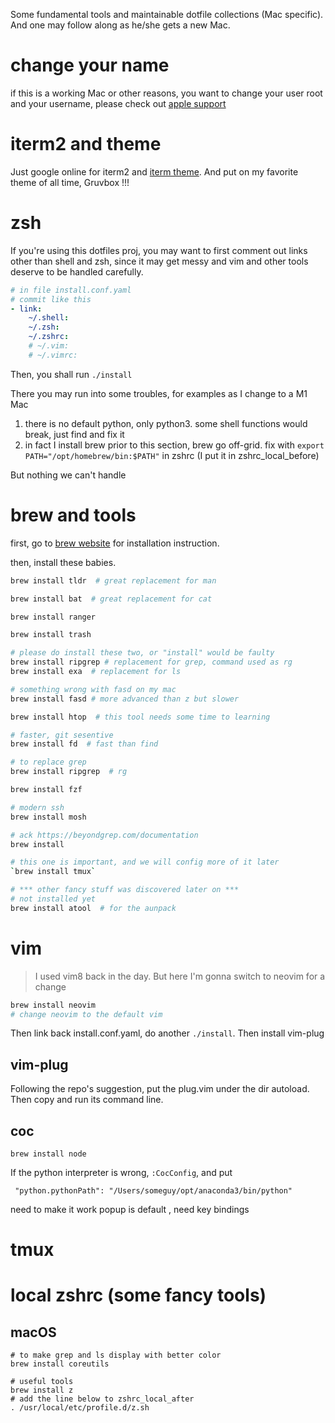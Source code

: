 Some fundamental tools and maintainable dotfile collections (Mac specific). And one may follow along as he/she gets a new Mac.

# change your name
if this is a working Mac or other reasons, you want to change your user root and your username, please check out [apple support](https://support.apple.com/zh-cn/HT201548)

# iterm2 and theme
Just google online for iterm2 and [iterm theme](https://iterm2colorschemes.com/). And put on my favorite theme of all time, Gruvbox !!!

# zsh
If you're using this dotfiles proj, you may want to first comment out links other than shell and zsh, since it may get messy and vim and other tools deserve to be handled carefully.

```yml
# in file install.conf.yaml
# commit like this 
- link:
    ~/.shell:
    ~/.zsh:
    ~/.zshrc:
    # ~/.vim:
    # ~/.vimrc:
```
Then, you shall run `./install`

There you may run into some troubles, for examples as I change to a M1 Mac
1. there is no default python, only python3. some shell functions would break, just find and fix it
2. in fact I install brew prior to this section, brew go off-grid. fix with `export PATH="/opt/homebrew/bin:$PATH"` in zshrc (I put it in zshrc_local_before)

But nothing we can't handle


# brew and tools
first, go to [brew website](https://docs.brew.sh/Installation) for installation instruction.

then, install these babies.
```bash
brew install tldr  # great replacement for man

brew install bat  # great replacement for cat

brew install ranger

brew install trash

# please do install these two, or "install" would be faulty
brew install ripgrep # replacement for grep, command used as rg
brew install exa  # replacement for ls

# something wrong with fasd on my mac 
brew install fasd # more advanced than z but slower

brew install htop  # this tool needs some time to learning

# faster, git sesentive
brew install fd  # fast than find

# to replace grep
brew install ripgrep  # rg

brew install fzf

# modern ssh
brew install mosh

# ack https://beyondgrep.com/documentation
brew install

# this one is important, and we will config more of it later
`brew install tmux` 

# *** other fancy stuff was discovered later on ***
# not installed yet
brew install atool  # for the aunpack
```


# vim
> I used vim8 back in the day. But here I'm gonna switch to neovim for a change
```bash
brew install neovim
# change neovim to the default vim
```
Then link back install.conf.yaml, do another `./install`. Then install vim-plug


## vim-plug
Following the repo's suggestion, put the plug.vim under the dir autoload. Then copy and run its command line.


## coc
`brew install node` 

If the python interpreter is wrong, `:CocConfig`, and put 
```
 "python.pythonPath": "/Users/someguy/opt/anaconda3/bin/python"
```

need to make it work popup is default , need key bindings


# tmux

# local zshrc (some fancy tools)
## macOS
```
# to make grep and ls display with better color
brew install coreutils

# useful tools
brew install z
# add the line below to zshrc_local_after 
. /usr/local/etc/profile.d/z.sh





```
